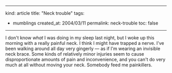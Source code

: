 -----
kind: article
title: "Neck trouble"
tags:
- mumblings
created_at: 2004/03/11
permalink: neck-trouble
toc: false
-----

<p>I don't know <em>what</em> I was doing in my sleep last night, but I woke up this morning with a really painful neck. I think I might have trapped a nerve. I've been walking around all day very gingerly &mdash; as if I'm wearing an invisible neck brace. Some kinds of relatively minor injuries seem to cause disproportionate amounts of pain and inconvenience, and you can't do very much at all without moving your neck. Somebody feed me painkillers.</p>

